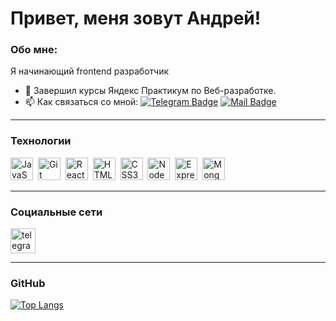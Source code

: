 # Привет, меня зовут Андрей!

### Обо мне:
Я начинающий frontend разработчик
- :seedling: Завершил курсы Яндекс Практикум по Веб-разработке.
- :mailbox: Как связаться со мной: [![Telegram Badge](https://img.shields.io/badge/-Andrey-blue?style=flat&logo=Telegram&logoColor=white)](https://t.me/nuprivetos) [![Mail Badge](https://img.shields.io/badge/-Email-orange?style=flat&logo=Mail&logoColor=white)](mailto:dobreutore@yandex.ru)

---

### Технологии

<p align="left">
  <a href="https://developer.mozilla.org/en-US/docs/Web/JavaScript" target="_blank" rel="noreferrer"><img src="https://raw.githubusercontent.com/danielcranney/readme-generator/main/public/icons/skills/javascript-colored.svg" width="36" height="36" alt="JavaScript" /></a>&nbsp
  <a href="https://git-scm.com/" target="_blank" rel="noreferrer"><img src="https://raw.githubusercontent.com/danielcranney/readme-generator/main/public/icons/skills/git-colored.svg" width="36" height="36" alt="Git" /></a>&nbsp
  <a href="https://reactjs.org/" target="_blank" rel="noreferrer"><img src="https://raw.githubusercontent.com/danielcranney/readme-generator/main/public/icons/skills/react-colored.svg" width="36" height="36" alt="React" /></a>&nbsp
  <a href="https://developer.mozilla.org/en-US/docs/Glossary/HTML5" target="_blank" rel="noreferrer"><img src="https://raw.githubusercontent.com/danielcranney/readme-generator/main/public/icons/skills/html5-colored.svg" width="36" height="36" alt="HTML5" /></a>&nbsp
  <a href="https://www.w3.org/TR/CSS/#css" target="_blank" rel="noreferrer"><img src="https://raw.githubusercontent.com/danielcranney/readme-generator/main/public/icons/skills/css3-colored.svg" width="36" height="36" alt="CSS3" /></a>&nbsp
  <a href="https://nodejs.org/en/" target="_blank" rel="noreferrer"><img src="https://raw.githubusercontent.com/danielcranney/readme-generator/main/public/icons/skills/nodejs-colored.svg" width="36" height="36" alt="NodeJS" /></a>&nbsp
  <a href="https://expressjs.com/" target="_blank" rel="noreferrer"><img src="https://raw.githubusercontent.com/danielcranney/readme-generator/main/public/icons/skills/express-colored.svg" width="36" height="36" alt="Express" /></a>&nbsp
  <a href="https://www.mongodb.com/" target="_blank" rel="noreferrer"><img src="https://raw.githubusercontent.com/danielcranney/readme-generator/main/public/icons/skills/mongodb-colored.svg" width="36" height="36" alt="MongoDB" /></a>&nbsp
</p>

---

### Социальные сети

<p align="left">
  <a href="https://t.me/nuprivetos" target="_blank">
    <img src="https://cdn-icons-png.flaticon.com/512/2111/2111646.png" width="40" height="40" alt="telegram" />
  </a>
</p>

---

### GitHub

[![Top Langs](https://github-readme-stats.vercel.app/api/top-langs/?username=anuraghazra&layout=compact)](https://github.com/andrey-kotelnikov/github-readme-stats)



<!--
**Andrey-Kotelnikov/Andrey-Kotelnikov** is a ✨ _special_ ✨ repository because its `README.md` (this file) appears on your GitHub profile.

Here are some ideas to get you started:

- 🔭 I’m currently working on ...
- 🌱 Завершил курсы Яндекс Практикум по Веб-разработке.
- 👯 I’m looking to collaborate on ...
- 🤔 I’m looking for help with ...
- 💬 Ask me about ...
- 📫 Связаться со мной: ...
- 😄 Pronouns: ...
- ⚡ Fun fact: ...
-->
